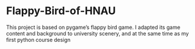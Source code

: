 # Flappy-Bird-of-HNAU
This project is based on pygame’s flappy bird game. I adapted its game content and background to university scenery, and at the same time as my first python course design
